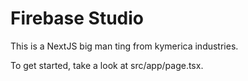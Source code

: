 # Firebase Studio

This is a NextJS big man ting from kymerica industries.

To get started, take a look at src/app/page.tsx.
